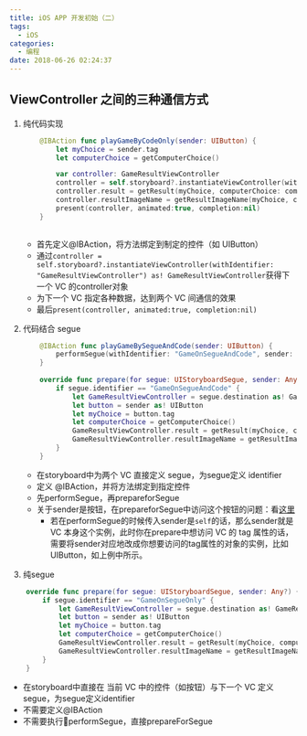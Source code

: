 ```yaml
---
title: iOS APP 开发初始（二）
tags:
  - iOS
categories:
  - 编程
date: 2018-06-26 02:24:37
---
```


## ViewController 之间的三种通信方式
<!-- more -->
1. 纯代码实现

   ```swift
       @IBAction func playGameByCodeOnly(sender: UIButton) {
           let myChoice = sender.tag
           let computerChoice = getComputerChoice()

           var controller: GameResultViewController
           controller = self.storyboard?.instantiateViewController(withIdentifier: "GameResultViewController") as! GameResultViewController
           controller.result = getResult(myChoice, computerChoice: computerChoice)
           controller.resultImageName = getResultImageName(myChoice, computerChoice: computerChoice)
           present(controller, animated:true, completion:nil)
       }
   	
   ```

   - 首先定义@IBAction，将方法绑定到制定的控件（如 UIButton）
   - 通过`controller = self.storyboard?.instantiateViewController(withIdentifier: "GameResultViewController") as! GameResultViewController`获得下一个 VC 的controller对象
   - 为下一个 VC 指定各种数据，达到两个 VC 间通信的效果
   - 最后`present(controller, animated:true, completion:nil)`

2. 代码结合 segue

   ```swift
       @IBAction func playGameBySegueAndCode(sender: UIButton) {
           performSegue(withIdentifier: "GameOnSegueAndCode", sender: sender)
       }
       
       override func prepare(for segue: UIStoryboardSegue, sender: Any?) {
           if segue.identifier == "GameOnSegueAndCode" {
               let GameResultViewController = segue.destination as! GameResultViewController
               let button = sender as! UIButton
               let myChoice = button.tag
               let computerChoice = getComputerChoice()
               GameResultViewController.result = getResult(myChoice, computerChoice: computerChoice)
               GameResultViewController.resultImageName = getResultImageName(myChoice, computerChoice: computerChoice)
           }
       }
   ```

   - 在storyboard中为两个 VC 直接定义 segue，为segue定义 identifier
   - 定义 @IBAction，并将方法绑定到指定控件
   - 先performSegue，再prepareforSegue
   - 关于sender是按钮，在prepareforSegue中访问这个按钮的问题：看[这里](http://stackoverflow.com/questions/28524642/swift-prepareforsegue-fails-to-pass-sender-tag-nil-value-in-other-viewcontrol)
     - 若在performSegue的时候传入sender是`self`的话，那么sender就是 VC 本身这个实例，此时你在prepare中想访问 VC 的 tag 属性的话，需要将sender对应地改成你想要访问的tag属性的对象的实例，比如UIButton，如上例中所示。

3. 纯segue

```swift
    override func prepare(for segue: UIStoryboardSegue, sender: Any?) {
        if segue.identifier == "GameOnSegueOnly" {
            let GameResultViewController = segue.destination as! GameResultViewController
            let button = sender as! UIButton
            let myChoice = button.tag
            let computerChoice = getComputerChoice()
            GameResultViewController.result = getResult(myChoice, computerChoice: computerChoice)
            GameResultViewController.resultImageName = getResultImageName(myChoice, computerChoice: computerChoice)
        }
    }
```

- 在storyboard中直接在 当前 VC 中的控件（如按钮）与下一个 VC 定义 segue，为segue定义identifier
- 不需要定义@IBAction
- 不需要执行performSegue，直接prepareForSegue